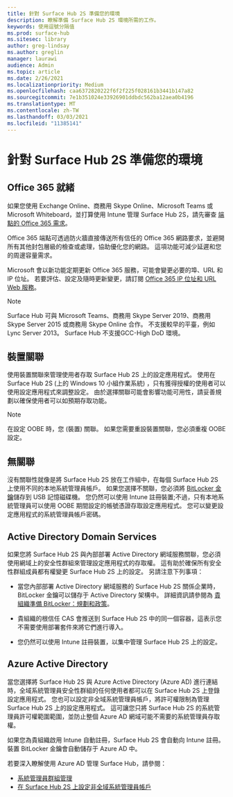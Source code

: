 ```yaml
---
title: 針對 Surface Hub 2S 準備您的環境
description: 瞭解準備 Surface Hub 2S 環境所需的工作。
keywords: 使用逗號分隔值
ms.prod: surface-hub
ms.sitesec: library
author: greg-lindsay
ms.author: greglin
manager: laurawi
audience: Admin
ms.topic: article
ms.date: 2/26/2021
ms.localizationpriority: Medium
ms.openlocfilehash: caa6372820222f6f2f225f028161b3441b147a82
ms.sourcegitcommit: 7e1b351024e33926901ddbdc562ba12aea0b4196
ms.translationtype: MT
ms.contentlocale: zh-TW
ms.lasthandoff: 03/03/2021
ms.locfileid: "11385141"
---
```

# <a name="prepare-your-environment-for-surface-hub-2s"></a>針對 Surface Hub 2S 準備您的環境

## <a name="office-365-readiness"></a>Office 365 就緒

如果您使用 Exchange Online、商務用 Skype Online、Microsoft Teams 或 Microsoft Whiteboard，並打算使用 Intune 管理 Surface Hub 2S，請先審查 [端點的 Office 365 需求](https://docs.microsoft.com/office365/enterprise/office-365-endpoints)。

Office 365 端點可透過防火牆直接傳送所有信任的 Office 365 網路要求，並避開所有其他封包層級的檢查或處理，協助優化您的網路。 這項功能可減少延遲和您的周邊容量需求。

Microsoft 會以新功能定期更新 Office 365 服務，可能會變更必要的埠、URL 和 IP 位址。 若要評估、設定及隨時更新變更，請訂閱 [Office 365 IP 位址和 URL Web 服務](https://docs.microsoft.com/office365/enterprise/office-365-ip-web-service)。

> [!NOTE]
> Surface Hub 可與 Microsoft Teams、商務用 Skype Server 2019、商務用 Skype Server 2015 或商務用 Skype Online 合作。
不支援較早的平臺，例如 Lync Server 2013。 Surface Hub 不支援GCC-High DoD 環境。


## <a name="device-affiliation"></a>裝置關聯

使用裝置關聯來管理使用者存取 Surface Hub 2S 上的設定應用程式。
使用在 Surface Hub 2S (上的 Windows 10 小組作業系統) ，只有獲得授權的使用者可以使用設定應用程式來調整設定。 由於選擇關聯可能會影響功能可用性，請妥善規劃以確保使用者可以如預期存取功能。

> [!NOTE]
> 在設定 OOBE 時，您 (裝置) 關聯。 如果您需要重設裝置關聯，您必須重複 OOBE 設定。

## <a name="no-affiliation"></a>無關聯

沒有關聯性就像是將 Surface Hub 2S 放在工作組中，在每個 Surface Hub 2S 上使用不同的本地系統管理員帳戶。 如果您選擇不關聯，您必須將 [BitLocker 金鑰](https://docs.microsoft.com/windows/security/information-protection/bitlocker/bitlocker-key-management-faq)儲存到 USB 記憶磁碟機。 您仍然可以使用 Intune 註冊裝置;不過，只有本地系統管理員可以使用 OOBE 期間設定的帳號憑證存取設定應用程式。 您可以變更設定應用程式的系統管理員帳戶密碼。

## <a name="active-directory-domain-services"></a>Active Directory Domain Services

如果您將 Surface Hub 2S 與內部部署 Active Directory 網域服務關聯，您必須使用網域上的安全性群組來管理設定應用程式的存取權。 這有助於確保所有安全性群組成員都有權變更 Surface Hub 2S 上的設定。 另請注意下列事項：

- 當您內部部署 Active Directory 網域服務的 Surface Hub 2S 關係企業時，BitLocker 金鑰可以儲存于 Active Directory 架構中。 詳細資訊請參閱為 [貴組織準備 BitLocker：規劃和政策](https://docs.microsoft.com/windows/security/information-protection/bitlocker/prepare-your-organization-for-bitlocker-planning-and-policies)。

- 貴組織的根信任 CAS 會推送到 Surface Hub 2S 中的同一個容器，這表示您不需要使用部署套件來將它們進行導入。

- 您仍然可以使用 Intune 註冊裝置，以集中管理 Surface Hub 2S 上的設定。

## <a name="azure-active-directory"></a>Azure Active Directory

當您選擇將 Surface Hub 2S 與 Azure Active Directory (Azure AD) 進行連結時，全域系統管理員安全性群組的任何使用者都可以在 Surface Hub 2S 上登錄設定應用程式。 您也可以設定非全域系統管理員帳戶，將許可權限制為管理 Surface Hub 2S 上的設定應用程式。 這可讓您只將 Surface Hub 2S 的系統管理員許可權範圍範圍，並防止整個 Azure AD 網域可能不需要的系統管理員存取權。 

如果您為貴組織啟用 Intune 自動註冊，Surface Hub 2S 會自動向 Intune 註冊。 裝置 BitLocker 金鑰會自動儲存于 Azure AD 中。 

若要深入瞭解使用 Azure AD 管理 Surface Hub，請參閱： 

 - [系統管理員群組管理](admin-group-management-for-surface-hub.md)
 - [在 Surface Hub 2S 上設定非全域系統管理員帳戶](surface-hub-2s-nonglobal-admin.md)

